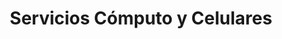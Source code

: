 ---
title: "Servicios Cómputo y Celulares"
url: /santa-cruz/servicios-computo-y-celulares/
shop: Handy
---